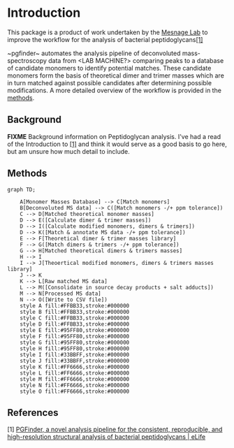 # Introduction

This package is a product of work undertaken by the [Mesnage Lab](https://mesnagelab.weebly.com/) to improve the
workflow for the analysis of bacterial peptidoglycans[[1]](#1)

~pgfinder~ automates the analysis pipeline of deconvoluted mass-spectroscopy data from <LAB MACHINE?> comparing peaks to
a database of candidate monomers to identify potential matches. These candidate monomers form the basis of theoretical
dimer and trimer masses which are in turn matched against possible candidates after determining possible
modifications. A more detailed overview of the workflow is provided in the [methods](#methods).

## Background

**FIXME** Background information on Peptidoglycan analysis. I've had a read of the Introduction to [[1]](#1) and think
it would serve as a good basis to go here, but am unsure how much detail to include.

## Methods

```{mermaid}
graph TD;

    A[Monomer Masses Database] --> C[Match monomers]
    B[Deconvoluted MS data] --> C([Match monomers -/+ ppm tolerance])
    C --> D[Matched theoretical monomer masses]
    D --> E([Calculate dimer & trimer masses])
    D --> I([Calculate modified monomers, dimers & trimers])
    D --> K([Match & annotate MS data -/+ ppm tolerance])
    E --> F[Theoretical dimer & trimer masses library]
    F --> G([Match dimers & trimers -/+ ppm tolerance])
    G --> H[Matched theoretical dimers & trimers masses]
    H --> I
    I --> J[Theoertical modified monomers, dimers & trimers masses library]
    J --> K
    K --> L[Raw matched MS data]
    L --> M([Consolidate in source decay products + salt adducts])
    M --> N[Processed MS data]
    N --> O([Write to CSV file])
    style A fill:#FFBB33,stroke:#000000
    style B fill:#FFBB33,stroke:#000000
    style C fill:#FFBB33,stroke:#000000
    style D fill:#FFBB33,stroke:#000000
    style E fill:#95FF80,stroke:#000000
    style F fill:#95FF80,stroke:#000000
    style G fill:#95FF80,stroke:#000000
    style H fill:#95FF80,stroke:#000000
    style I fill:#33BBFF,stroke:#000000
    style J fill:#33BBFF,stroke:#000000
    style K fill:#FF6666,stroke:#000000
    style L fill:#FF6666,stroke:#000000
    style M fill:#FF6666,stroke:#000000
    style N fill:#FF6666,stroke:#000000
    style O fill:#FF6666,stroke:#000000
```


## References

<a id="1">[1]</a> [PGFinder, a novel analysis pipeline for the consistent, reproducible, and high-resolution structural analysis of bacterial peptidoglycans | eLife](https://elifesciences.org/articles/70597)
